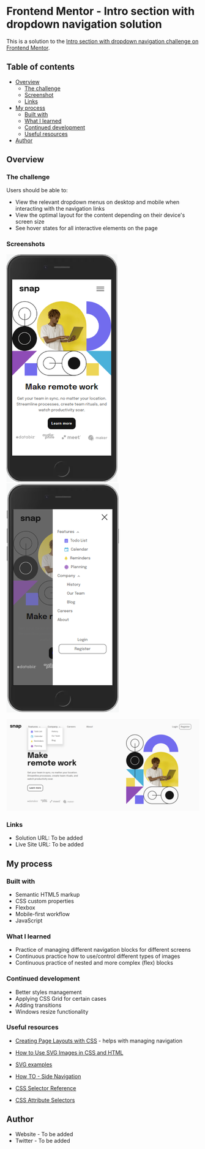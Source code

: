 # Frontend Mentor - Intro section with dropdown navigation solution

This is a solution to the [Intro section with dropdown navigation challenge on Frontend Mentor](https://www.frontendmentor.io/challenges/intro-section-with-dropdown-navigation-ryaPetHE5).
## Table of contents

- [Overview](#overview)
  - [The challenge](#the-challenge)
  - [Screenshot](#screenshot)
  - [Links](#links)
- [My process](#my-process)
  - [Built with](#built-with)
  - [What I learned](#what-i-learned)
  - [Continued development](#continued-development)
  - [Useful resources](#useful-resources)
- [Author](#author)

## Overview

### The challenge

Users should be able to:

- View the relevant dropdown menus on desktop and mobile when interacting with the navigation links
- View the optimal layout for the content depending on their device's screen size
- See hover states for all interactive elements on the page

### Screenshots

![](screenshots/mobile-main.png)
![](screenshots/mobile-sidenav.png)

![](screenshots/desktop.png)

### Links

- Solution URL: To be added
- Live Site URL: To be added

## My process

### Built with

- Semantic HTML5 markup
- CSS custom properties
- Flexbox
- Mobile-first workflow
- JavaScript

### What I learned

- Practice of managing different navigation blocks for different screens
- Continuous practice how to use/control different types of images
- Continuous practice of nested and more complex (flex) blocks

### Continued development

- Better styles management
- Applying CSS Grid for certain cases
- Adding transitions
- Windows resize functionality

### Useful resources

- [Creating Page Layouts with CSS](https://app.pluralsight.com/library/courses/css-creating-page-layouts/table-of-contents) - helps with managing navigation

- [How to Use SVG Images in CSS and HTML](https://www.freecodecamp.org/news/use-svg-images-in-css-html/)

- [SVG examples](https://www.w3schools.com/graphics/svg_examples.asp)
- [How TO - Side Navigation](https://www.w3schools.com/howto/howto_js_sidenav.asp)
- [CSS Selector Reference](https://www.w3schools.com/cssref/css_selectors.php)
- [CSS Attribute Selectors](https://www.w3schools.com/css/css_attribute_selectors.asp)

## Author

- Website - To be added
- Twitter - To be added
